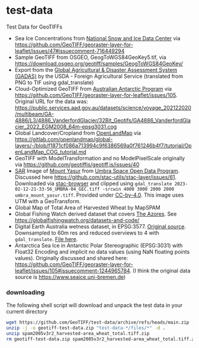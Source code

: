 # test-data
Test Data for GeoTIFFs

- Sea Ice Concentrations from [National Snow and Ice Data Center](https://nsidc.org/data/nsidc-0051) via https://github.com/GeoTIFF/georaster-layer-for-leaflet/issues/47#issuecomment-716449294
- Sample GeoTIFF from OSGEO, GeogToWGS84GeoKey5.tif, via https://download.osgeo.org/geotiff/samples/GeogToWGS84GeoKey/
- Export from the [Global Agricultural & Disaster Assessment System (GADAS)](https://geo.fas.usda.gov/gadas) by the USDA - Foreign Agricultural Service (translated from PNG to TIF using gdal_translate)
- Cloud-Optimized GeoTIFF from [Australian Antarctic Program](https://www.antarctica.gov.au/) via https://github.com/GeoTIFF/georaster-layer-for-leaflet/issues/105.  Original URL for the data was: https://public.services.aad.gov.au/datasets/science/voyage_202122020/multibeam/GA-4886/L3/4886_VanderfordGlacier/32Bit_Geotifs/GA4886_VanderfordGlacier_2022_EGM2008_64m-epsg3031.cog
- Global Landcover/Cropland from [OpenLandMap](https://openlandmap.org/) via https://gitlab.com/openlandmap/global-layers/-/blob/f1871cf086a713994c9f6386569a0f761246b4f7/tutorial/OpenLandMap_COG_tutorial.md
- GeoTIFF with ModelTransformation and no ModelPixelScale originally via https://github.com/geotiffjs/geotiff.js/issues/40
- [SAR](https://en.wikipedia.org/wiki/Synthetic-aperture_radar) Image of [Mount Yasur](https://en.wikipedia.org/wiki/Mount_Yasur) from [Umbra Space Open Data Program](https://umbra.space/open-data).  Discussed here https://github.com/stac-utils/stac-layer/issues/61.  Downloaded via [stac-browser](https://radiantearth.github.io/stac-browser/#/external/s3.us-west-2.amazonaws.com/umbra-open-data-catalog/stac/2023/2023-02/2023-02-12/6d584f33-0489-47dd-9412-14d2c83532fc/6d584f33-0489-47dd-9412-14d2c83532fc.json?.asset=asset-GEC) and clipped using `gdal_translate 2023-02-12-21-33-56_UMBRA-04_GEC.tiff -srcwin 4000 3000 2000 2000 umbra_mount_yasur.tiff`. Provided under [CC-by-4.0](https://creativecommons.org/licenses/by/4.0/).  This image uses UTM with a GeoTransform.
- Global Map of Total Area of Harvested Wheat by MapSPAM
- Global Fishing Watch derived dataset that covers [The Azores](https://en.wikipedia.org/wiki/Azores).  See https://globalfishingwatch.org/datasets-and-code/
- Digital Earth Australia wetness dataset, in EPSG:3577. [Original source](https://dea-public-data.s3.ap-southeast-2.amazonaws.com/derivative/ga_ls_tc_pc_cyear_3/1-0-0/x17/y37/2022--P1Y/ga_ls_tc_pc_cyear_3_x17y37_2022--P1Y_final_wet_pc_50.tif). Downsampled to 60m res and reduced overviews to 4 with `gdal_translate`. [File here](files/ga_ls_tc_pc_cyear_3_x17y37_2022--P1Y_final_wet_pc_50_LQ.tif).
- Antarctica Sea Ice in Antarctic Polar Stereographic (EPSG:3031) with Float32 Encoding and implicit no data values (using NaN floating points values).  Originally discussed and shared here: https://github.com/GeoTIFF/georaster-layer-for-leaflet/issues/105#issuecomment-1244965784.  (I think the original data source is https://www.seaice.uni-bremen.de)

### downloading
The following shell script will download and unpack the test data in your current directory
```sh
wget https://github.com/GeoTIFF/test-data/archive/refs/heads/main.zip -O geotiff-test-data.zip
unzip -j -o geotiff-test-data.zip "test-data-*/files/*" -d .
unzip spam2005v3r2_harvested-area_wheat_total.tiff.zip
rm geotiff-test-data.zip spam2005v3r2_harvested-area_wheat_total.tiff.zip
```
